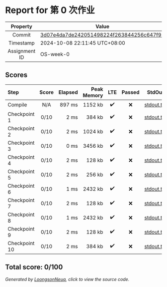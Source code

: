 # Report for 第 0 次作业

| Property | Value |
|:--------:|-------|
| Commit | [3d07e4da7de242051498224f263844256c647f95](https://github.com/Loongson-neuq/0-zx539/tree/3d07e4da7de242051498224f263844256c647f95) |
| Timestamp | 2024-10-08 22:11:45 UTC+08:00 |
| Assignment ID | OS-week-0 |
## Scores
| Step | Score | Elapsed | Peak Memory | LTE | Passed | StdOut | StdErr |
|:-----|:-----:|--------:|------------:|:---:|:------:|:------:|:------:|
| Compile | N/A | 897 ms | 1152 kb | ✔️ | ❌ | [stdout.txt](Compile/stdout.txt) | [stderr.txt](Compile/stderr.txt) |
| Checkpoint 1 | 0/10 | 2 ms | 384 kb | ✔️ | ❌ | [stdout.txt](Checkpoint%201/stdout.txt) | [stderr.txt](Checkpoint%201/stderr.txt) |
| Checkpoint 2 | 0/10 | 2 ms | 1024 kb | ✔️ | ❌ | [stdout.txt](Checkpoint%202/stdout.txt) | [stderr.txt](Checkpoint%202/stderr.txt) |
| Checkpoint 3 | 0/10 | 0 ms | 3456 kb | ✔️ | ❌ | [stdout.txt](Checkpoint%203/stdout.txt) | [stderr.txt](Checkpoint%203/stderr.txt) |
| Checkpoint 4 | 0/10 | 2 ms | 128 kb | ✔️ | ❌ | [stdout.txt](Checkpoint%204/stdout.txt) | [stderr.txt](Checkpoint%204/stderr.txt) |
| Checkpoint 5 | 0/10 | 2 ms | 256 kb | ✔️ | ❌ | [stdout.txt](Checkpoint%205/stdout.txt) | [stderr.txt](Checkpoint%205/stderr.txt) |
| Checkpoint 6 | 0/10 | 1 ms | 2432 kb | ✔️ | ❌ | [stdout.txt](Checkpoint%206/stdout.txt) | [stderr.txt](Checkpoint%206/stderr.txt) |
| Checkpoint 7 | 0/10 | 2 ms | 128 kb | ✔️ | ❌ | [stdout.txt](Checkpoint%207/stdout.txt) | [stderr.txt](Checkpoint%207/stderr.txt) |
| Checkpoint 8 | 0/10 | 1 ms | 2432 kb | ✔️ | ❌ | [stdout.txt](Checkpoint%208/stdout.txt) | [stderr.txt](Checkpoint%208/stderr.txt) |
| Checkpoint 9 | 0/10 | 2 ms | 128 kb | ✔️ | ❌ | [stdout.txt](Checkpoint%209/stdout.txt) | [stderr.txt](Checkpoint%209/stderr.txt) |
| Checkpoint 10 | 0/10 | 2 ms | 384 kb | ✔️ | ❌ | [stdout.txt](Checkpoint%2010/stdout.txt) | [stderr.txt](Checkpoint%2010/stderr.txt) |

Total score: 0/100
-----------
*Generated by [LoongsonNeuq](https://github.com/Loongson-Neuq/LoongsonNeuq), click to view the source code.*
